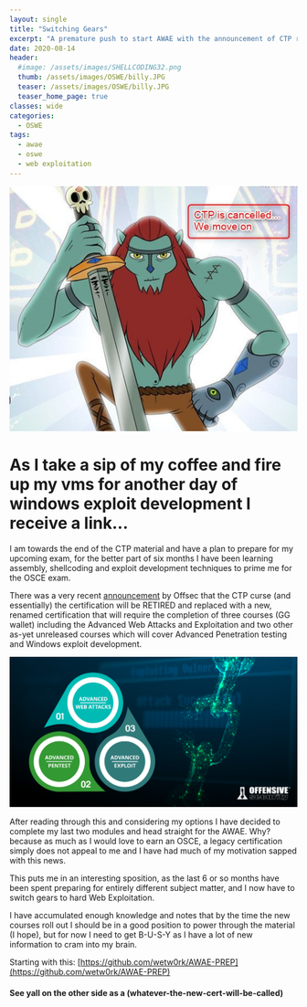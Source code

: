 ```yaml
---
layout: single
title: "Switching Gears"
excerpt: "A premature push to start AWAE with the announcement of CTP retirement"
date: 2020-08-14
header:
  #image: /assets/images/SHELLCODING32.png
  thumb: /assets/images/OSWE/billy.JPG
  teaser: /assets/images/OSWE/billy.JPG
  teaser_home_page: true
classes: wide
categories:
  - OSWE
tags:
  - awae
  - oswe
  - web exploitation
---
```


![omg...](/assets/images/OSWE/billy.JPG)

# As I take a sip of my coffee and fire up my vms for another day of windows exploit development I receive a link...

I am towards the end of the CTP material and have a plan to prepare for my upcoming exam, for the better part of six months I have been learning assembly, shellcoding and exploit development techniques to prime me for the OSCE exam.

There was a very recent [announcement](https://www.offensive-security.com/offsec/retiring-ctp-intro-new-courses/) by Offsec that the CTP curse (and essentially) the certification will be RETIRED and replaced with a new, renamed certification that will require the completion of three courses (GG wallet) including the Advanced Web Attacks and Exploitation and two other as-yet unreleased courses which will cover Advanced Penetration testing and Windows exploit development.

![new-cert](/assets/images/OSWE/advanced-courses-3-in-1-cert.JPG)

After reading through this and considering my options I have decided to complete my last two modules and head straight for the AWAE. Why? because as much as I would love to earn an OSCE, a legacy certification simply does not appeal to me and I have had much of my motivation sapped with this news.

This puts me in an interesting sposition, as the last 6 or so months have been spent preparing for entirely different subject matter, and I now have to switch gears to hard Web Exploitation.

I have accumulated enough knowledge and notes that by the time the new courses roll out I should be in a good position to power through the material (I hope), but for now I need to get B-U-S-Y as I have a lot of new information to cram into my brain. 

Starting with this: [https://github.com/wetw0rk/AWAE-PREP](https://github.com/wetw0rk/AWAE-PREP) 

#### See yall on the other side as a (whatever-the-new-cert-will-be-called)
